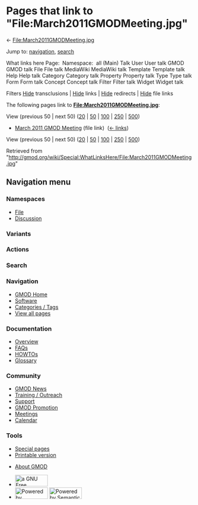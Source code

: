 <div id="mw-page-base" class="noprint">

</div>

<div id="mw-head-base" class="noprint">

</div>

<div id="content" class="mw-body" role="main">

<span id="top"></span>

<div id="mw-js-message" style="display:none;">

</div>



# <span dir="auto">Pages that link to "File:March2011GMODMeeting.jpg"</span>

<div id="bodyContent">

<div id="contentSub">

←
[File:March2011GMODMeeting.jpg](/wiki/File:March2011GMODMeeting.jpg "File:March2011GMODMeeting.jpg")

</div>

<div id="jump-to-nav" class="mw-jump">

Jump to: [navigation](#mw-navigation), [search](#p-search)

</div>

<div id="mw-content-text">

What links here Page:  Namespace:  all (Main) Talk User User talk GMOD
GMOD talk File File talk MediaWiki MediaWiki talk Template Template talk
Help Help talk Category Category talk Property Property talk Type Type
talk Form Form talk Concept Concept talk Filter Filter talk Widget
Widget talk

Filters
[Hide](/mediawiki/index.php?title=Special:WhatLinksHere/File:March2011GMODMeeting.jpg&hidetrans=1 "Special:WhatLinksHere/File:March2011GMODMeeting.jpg")
transclusions \|
[Hide](/mediawiki/index.php?title=Special:WhatLinksHere/File:March2011GMODMeeting.jpg&hidelinks=1 "Special:WhatLinksHere/File:March2011GMODMeeting.jpg")
links \|
[Hide](/mediawiki/index.php?title=Special:WhatLinksHere/File:March2011GMODMeeting.jpg&hideredirs=1 "Special:WhatLinksHere/File:March2011GMODMeeting.jpg")
redirects \|
[Hide](/mediawiki/index.php?title=Special:WhatLinksHere/File:March2011GMODMeeting.jpg&hideimages=1 "Special:WhatLinksHere/File:March2011GMODMeeting.jpg")
file links

The following pages link to
**[File:March2011GMODMeeting.jpg](/wiki/File:March2011GMODMeeting.jpg "File:March2011GMODMeeting.jpg")**:

View (previous 50 \| next 50)
([20](/mediawiki/index.php?title=Special:WhatLinksHere/File:March2011GMODMeeting.jpg&limit=20 "Special:WhatLinksHere/File:March2011GMODMeeting.jpg")
\|
[50](/mediawiki/index.php?title=Special:WhatLinksHere/File:March2011GMODMeeting.jpg&limit=50 "Special:WhatLinksHere/File:March2011GMODMeeting.jpg")
\|
[100](/mediawiki/index.php?title=Special:WhatLinksHere/File:March2011GMODMeeting.jpg&limit=100 "Special:WhatLinksHere/File:March2011GMODMeeting.jpg")
\|
[250](/mediawiki/index.php?title=Special:WhatLinksHere/File:March2011GMODMeeting.jpg&limit=250 "Special:WhatLinksHere/File:March2011GMODMeeting.jpg")
\|
[500](/mediawiki/index.php?title=Special:WhatLinksHere/File:March2011GMODMeeting.jpg&limit=500 "Special:WhatLinksHere/File:March2011GMODMeeting.jpg"))

- [March 2011 GMOD
  Meeting](/wiki/March_2011_GMOD_Meeting "March 2011 GMOD Meeting")
  (file link) ‎ <span class="mw-whatlinkshere-tools">([←
  links](/mediawiki/index.php?title=Special:WhatLinksHere&target=March+2011+GMOD+Meeting "Special:WhatLinksHere"))</span>

View (previous 50 \| next 50)
([20](/mediawiki/index.php?title=Special:WhatLinksHere/File:March2011GMODMeeting.jpg&limit=20 "Special:WhatLinksHere/File:March2011GMODMeeting.jpg")
\|
[50](/mediawiki/index.php?title=Special:WhatLinksHere/File:March2011GMODMeeting.jpg&limit=50 "Special:WhatLinksHere/File:March2011GMODMeeting.jpg")
\|
[100](/mediawiki/index.php?title=Special:WhatLinksHere/File:March2011GMODMeeting.jpg&limit=100 "Special:WhatLinksHere/File:March2011GMODMeeting.jpg")
\|
[250](/mediawiki/index.php?title=Special:WhatLinksHere/File:March2011GMODMeeting.jpg&limit=250 "Special:WhatLinksHere/File:March2011GMODMeeting.jpg")
\|
[500](/mediawiki/index.php?title=Special:WhatLinksHere/File:March2011GMODMeeting.jpg&limit=500 "Special:WhatLinksHere/File:March2011GMODMeeting.jpg"))

</div>

<div class="printfooter">

Retrieved from
"<http://gmod.org/wiki/Special:WhatLinksHere/File:March2011GMODMeeting.jpg>"

</div>

<div id="catlinks" class="catlinks catlinks-allhidden">

</div>

<div class="visualClear">

</div>

</div>

</div>

<div id="mw-navigation">

## Navigation menu

<div id="mw-head">



<div id="left-navigation">

<div id="p-namespaces" class="vectorTabs" role="navigation"
aria-labelledby="p-namespaces-label">

### Namespaces

- <span id="ca-nstab-image"><a href="/wiki/File:March2011GMODMeeting.jpg" accesskey="c"
  title="View the file page [c]">File</a></span>
- <span id="ca-talk"><a
  href="/mediawiki/index.php?title=File_talk:March2011GMODMeeting.jpg&amp;action=edit&amp;redlink=1"
  accesskey="t"
  title="Discussion about the content page [t]">Discussion</a></span>

</div>

<div id="p-variants" class="vectorMenu emptyPortlet" role="navigation"
aria-labelledby="p-variants-label">

### 

### Variants[](#)

<div class="menu">

</div>

</div>

</div>

<div id="right-navigation">



<div id="p-cactions" class="vectorMenu emptyPortlet" role="navigation"
aria-labelledby="p-cactions-label">

### Actions[](#)

<div class="menu">

</div>

</div>

<div id="p-search" role="search">

### Search

<div id="simpleSearch">

</div>

</div>

</div>

</div>

<div id="mw-panel">

<div id="p-logo" role="banner">

<a href="/wiki/Main_Page"
style="background-image: url(http://gmod.org/images/GMOD-cogs.png);"
title="Visit the main page"></a>

</div>

<div id="p-Navigation" class="portal" role="navigation"
aria-labelledby="p-Navigation-label">

### Navigation

<div class="body">

- <span id="n-GMOD-Home">[GMOD Home](/wiki/Main_Page)</span>
- <span id="n-Software">[Software](/wiki/GMOD_Components)</span>
- <span id="n-Categories-.2F-Tags">[Categories /
  Tags](/wiki/Categories)</span>
- <span id="n-View-all-pages">[View all
  pages](/wiki/Special:AllPages)</span>

</div>

</div>

<div id="p-Documentation" class="portal" role="navigation"
aria-labelledby="p-Documentation-label">

### Documentation

<div class="body">

- <span id="n-Overview">[Overview](/wiki/Overview)</span>
- <span id="n-FAQs">[FAQs](/wiki/Category:FAQ)</span>
- <span id="n-HOWTOs">[HOWTOs](/wiki/Category:HOWTO)</span>
- <span id="n-Glossary">[Glossary](/wiki/Glossary)</span>

</div>

</div>

<div id="p-Community" class="portal" role="navigation"
aria-labelledby="p-Community-label">

### Community

<div class="body">

- <span id="n-GMOD-News">[GMOD News](/wiki/GMOD_News)</span>
- <span id="n-Training-.2F-Outreach">[Training /
  Outreach](/wiki/Training_and_Outreach)</span>
- <span id="n-Support">[Support](/wiki/Support)</span>
- <span id="n-GMOD-Promotion">[GMOD
  Promotion](/wiki/GMOD_Promotion)</span>
- <span id="n-Meetings">[Meetings](/wiki/Meetings)</span>
- <span id="n-Calendar">[Calendar](/wiki/Calendar)</span>

</div>

</div>

<div id="p-tb" class="portal" role="navigation"
aria-labelledby="p-tb-label">

### Tools

<div class="body">

- <span id="t-specialpages"><a href="/wiki/Special:SpecialPages" accesskey="q"
  title="A list of all special pages [q]">Special pages</a></span>
- <span id="t-print"><a
  href="/mediawiki/index.php?title=Special:WhatLinksHere/File:March2011GMODMeeting.jpg&amp;printable=yes"
  rel="alternate" accesskey="p"
  title="Printable version of this page [p]">Printable version</a></span>

</div>

</div>

</div>

</div>

<div id="footer" role="contentinfo">

- <span id="footer-places-about">[About
  GMOD](/wiki/GMOD:About "GMOD:About")</span>

<!-- -->

- <span id="footer-copyrightico">[<img src="http://www.gnu.org/graphics/gfdl-logo-small.png" width="88"
  height="31" alt="a GNU Free Documentation License" />](http://www.gnu.org/licenses/fdl-1.3.html)</span>
- <span id="footer-poweredbyico">[<img src="/mediawiki/skins/common/images/poweredby_mediawiki_88x31.png"
  width="88" height="31" alt="Powered by MediaWiki" />](//www.mediawiki.org/)
  [<img
  src="/mediawiki/extensions/SemanticMediaWiki/includes/../resources/images/smw_button.png"
  width="88" height="31" alt="Powered by Semantic MediaWiki" />](https://www.semantic-mediawiki.org/wiki/Semantic_MediaWiki)</span>

<div style="clear:both">

</div>

</div>
